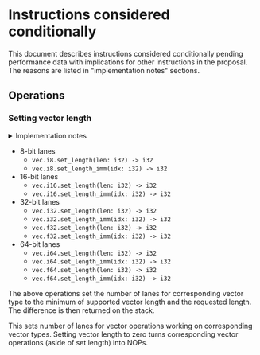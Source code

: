 Instructions considered conditionally
=====================================

This document describes instructions considered conditionally pending
performance data with implications for other instructions in the proposal. The
reasons are listed in "implementation notes" sections.

## Operations

### Setting vector length

<details>
  <summary>Implementation notes</summary

  Dynamic vector length can be implemented using masks, but would introduce
  additional overhead, and would be extremely expensive for instruction sets
  without masks. Additionaly it introduces global state that would affect other
  vector instructions.

</details>


- 8-bit lanes
  - `vec.i8.set_length(len: i32) -> i32`
  - `vec.i8.set_length_imm(idx: i32) -> i32`
- 16-bit lanes
  - `vec.i16.set_length(len: i32) -> i32`
  - `vec.i16.set_length_imm(idx: i32) -> i32`
- 32-bit lanes
  - `vec.i32.set_length(len: i32) -> i32`
  - `vec.i32.set_length_imm(idx: i32) -> i32`
  - `vec.f32.set_length(len: i32) -> i32`
  - `vec.f32.set_length_imm(idx: i32) -> i32`
- 64-bit lanes
  - `vec.i64.set_length(len: i32) -> i32`
  - `vec.i64.set_length_imm(idx: i32) -> i32`
  - `vec.f64.set_length(len: i32) -> i32`
  - `vec.f64.set_length_imm(idx: i32) -> i32`

The above operations set the number of lanes for corresponding vector type to
the minimum of supported vector length and the requested length. The difference
is then returned on the stack.

This sets number of lanes for vector operations working on corresponding vector
types. Setting vector length to zero turns corresponding vector operations
(aside of set length) into NOPs.

